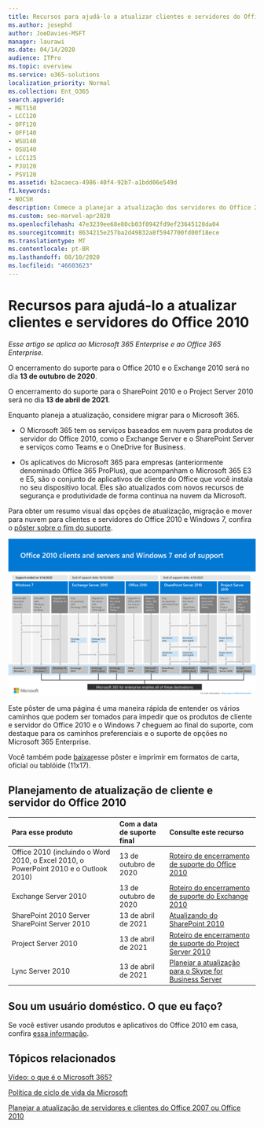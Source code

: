 ```yaml
---
title: Recursos para ajudá-lo a atualizar clientes e servidores do Office 2010
ms.author: josephd
author: JoeDavies-MSFT
manager: laurawi
ms.date: 04/14/2020
audience: ITPro
ms.topic: overview
ms.service: o365-solutions
localization_priority: Normal
ms.collection: Ent_O365
search.appverid:
- MET150
- LCC120
- OFF120
- OFF140
- WSU140
- OSU140
- LCC125
- PJU120
- PSV120
ms.assetid: b2acaeca-4986-40f4-92b7-a1bdd06e549d
f1.keywords:
- NOCSH
description: Comece a planejar a atualização dos servidores do Office 2010 e aplicativos cliente, já que o suporte está terminando em breve, e os acordos de suporte personalizados não estão disponíveis.
ms.custom: seo-marvel-apr2020
ms.openlocfilehash: 47e3239ee68e80cb03f8942fd9ef23645128da04
ms.sourcegitcommit: 8634215e257ba2d49832a8f5947700fd00f18ece
ms.translationtype: MT
ms.contentlocale: pt-BR
ms.lasthandoff: 08/10/2020
ms.locfileid: "46603623"
---
```

# <a name="resources-to-help-you-upgrade-from-office-2010-servers-and-clients"></a>Recursos para ajudá-lo a atualizar clientes e servidores do Office 2010

*Esse artigo se aplica ao Microsoft 365 Enterprise e ao Office 365 Enterprise.*

O encerramento do suporte para o Office 2010 e o Exchange 2010 será no dia **13 de outubro de 2020**. 

O encerramento do suporte para o SharePoint 2010 e o Project Server 2010 será no dia **13 de abril de 2021**.

Enquanto planeja a atualização, considere migrar para o Microsoft 365. 

- O Microsoft 365 tem os serviços baseados em nuvem para produtos de servidor do Office 2010, como o Exchange Server e o SharePoint Server e serviços como Teams e o OneDrive for Business. 

- Os aplicativos do Microsoft 365 para empresas (anteriormente denominado Office 365 ProPlus), que acompanham o Microsoft 365 E3 e E5, são o conjunto de aplicativos de cliente do Office que você instala no seu dispositivo local. Eles são atualizados com novos recursos de segurança e produtividade de forma contínua na nuvem da Microsoft.

Para obter um resumo visual das opções de atualização, migração e mover para nuvem para clientes e servidores do Office 2010 e Windows 7, confira o [pôster sobre o fim do suporte](./downloads/Office2010Windows7EndOfSupport.pdf).

[![Imagem do pôster sobre o fim do suporte para clientes e servidores do Office 2010 e do Windows 7](./media/upgrade-from-office-2010-servers-and-products/office2010-windows7-end-of-support.png)](./downloads/Office2010Windows7EndOfSupport.pdf)

Este pôster de uma página é uma maneira rápida de entender os vários caminhos que podem ser tomados para impedir que os produtos de cliente e servidor do Office 2010 e o Windows 7 cheguem ao final do suporte, com destaque para os caminhos preferenciais e o suporte de opções no Microsoft 365 Enterprise.

Você também pode [baixar](https://github.com/MicrosoftDocs/microsoft-365-docs/raw/public/microsoft-365/media/migration-microsoft-365-enterprise-workload/Office2010Windows7EndOfSupport.pdf)esse pôster e imprimir em formatos de carta, oficial ou tablóide (11x17).
      
## <a name="office-2010-client-and-server-upgrade-planning"></a>Planejamento de atualização de cliente e servidor do Office 2010
  
|**Para esse produto**|**Com a data de suporte final**|**Consulte este recurso**|
|:-----|:-----|:-----|
|Office 2010 (incluindo o Word 2010, o Excel 2010, o PowerPoint 2010 e o Outlook 2010)  <br/> | 13 de outubro de 2020 |[Roteiro de encerramento de suporte do Office 2010](https://docs.microsoft.com/DeployOffice/office-2010-end-support-roadmap) <br/> |
|Exchange Server 2010  <br/> | 13 de outubro de 2020  |[Roteiro do encerramento de suporte do Exchange 2010](exchange-2010-end-of-support.md) <br/> |
|SharePoint 2010 Server SharePoint Server 2010  <br/> | 13 de abril de 2021 |[Atualizando do SharePoint 2010](upgrade-from-sharepoint-2010.md) <br/> |
|Project Server 2010 <br/> | 13 de abril de 2021 | [Roteiro de encerramento de suporte do Project Server 2010](project-server-2010-end-of-support.md) <br/> |
|Lync Server 2010 <br/> | 13 de abril de 2021 | [Planejar a atualização para o Skype for Business Server](https://docs.microsoft.com/skypeforbusiness/plan-your-deployment/upgrade) <br/> |
    
## <a name="im-a-home-user-what-do-i-do"></a>Sou um usuário doméstico. O que eu faço?

Se você estiver usando produtos e aplicativos do Office 2010 em casa, confira [essa informação](plan-upgrade-previous-versions-office.md#im-a-home-user-what-do-i-do).

## <a name="related-topics"></a>Tópicos relacionados

[Vídeo: o que é o Microsoft 365?](https://support.office.com/article/847caf12-2589-452c-8aca-1c009797678b.aspx)
  
[Política de ciclo de vida da Microsoft](https://go.microsoft.com/fwlink/?linkid=865200)

[Planejar a atualização de servidores e clientes do Office 2007 ou Office 2010](plan-upgrade-previous-versions-office.md)

